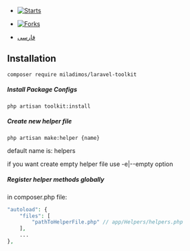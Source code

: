 - [![Starts](https://img.shields.io/github/stars/miladimos/laravel-toolkit?style=flat&logo=github)](https://github.com/miladimos/laravel-toolkit/forks)
- [![Forks](https://img.shields.io/github/forks/miladimos/laravel-toolkit?style=flat&logo=github)](https://github.com/miladimos/laravel-toolkit/stargazers)

- [فارسی](README-fa.md)

## Installation

`composer require miladimos/laravel-toolkit`

##### Install Package Configs

`php artisan toolkit:install`


##### Create new helper file

`php artisan make:helper {name}`

default name is: helpers

if you want create empty helper file use -e|--empty option

##### Register helper methods globally

in composer.php file:

```php
"autoload": {
    "files": [
        "pathToHelperFile.php" // app/Helpers/helpers.php
    ],
    ...
},
```



